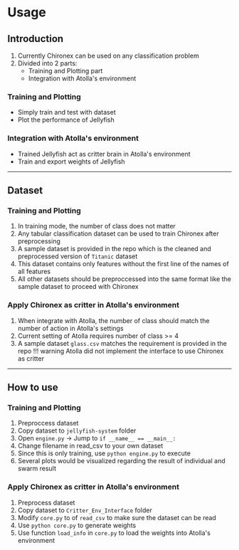 # Usage


## Introduction
1. Currently Chironex can be used on any classification problem
2. Divided into 2 parts:
    - Training and Plotting part
    - Integration with Atolla's environment
### Training and Plotting
- Simply train and test with dataset
- Plot the performance of Jellyfish
### Integration with Atolla's environment
- Trained Jellyfish act as critter brain in Atolla's environment
- Train and export weights of Jellyfish

---

## Dataset
### Training and Plotting
1. In training mode, the number of class does not matter
2. Any tabular classification dataset can be used to train Chironex after preprocessing 
3. A sample dataset is provided in the repo which is the cleaned and preprocessed version of `Titanic` dataset
4. This dataset contains only features without the first line of the names of all features
5. All other datasets should be preproccessed into the same format like the sample dataset to proceed with Chironex

### Apply Chironex as critter in Atolla's environment
1. When integrate with Atolla, the number of class should match the number of action in Atolla's settings
2. Current setting of Atolla requires number of class >= 4
3. A sample dataset `glass.csv` matches the requirement is provided in the repo 
!!! warning
    Atolla did not implement the interface to use Chironex as critter

---

## How to use
### Training and Plotting
1. Preproccess dataset
2. Copy dataset to `jellyfish-system` folder
3. Open `engine.py` -> Jump to `if __name__ == __main__:`
4. Change filename in read_csv to your own dataset
5. Since this is only training, use `python engine.py` to execute
6. Several plots would be visualized regarding the result of individual and swarm result


### Apply Chironex as critter in Atolla's environment
1. Preprocess dataset
2. Copy dataset to `Critter_Env_Interface` folder
3. Modify `core.py` to of `read_csv` to make sure the dataset can be read
4. Use `python core.py` to generate weights
5. Use function `load_info` in `core.py` to load the weights into Atolla's environment 